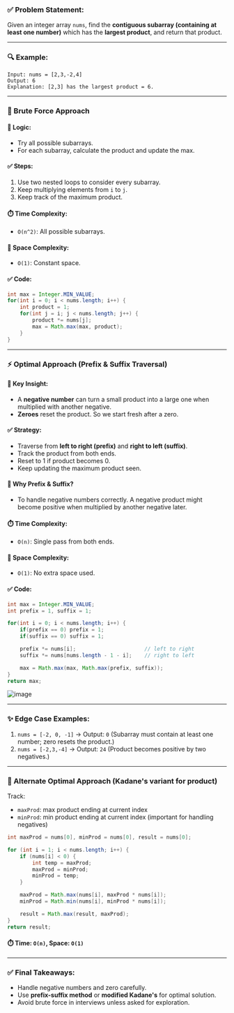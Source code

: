 ### ✅ Problem Statement:

Given an integer array `nums`, find the **contiguous subarray (containing at least one number)** which has the **largest product**, and return that product.

---

### 🔍 Example:

```
Input: nums = [2,3,-2,4]
Output: 6
Explanation: [2,3] has the largest product = 6.
```

---

### 🧠 Brute Force Approach

#### 🔧 Logic:

* Try all possible subarrays.
* For each subarray, calculate the product and update the max.

#### ✅ Steps:

1. Use two nested loops to consider every subarray.
2. Keep multiplying elements from `i` to `j`.
3. Keep track of the maximum product.

#### ⏱️ Time Complexity:

* `O(n^2)`: All possible subarrays.

#### 💾 Space Complexity:

* `O(1)`: Constant space.

#### ✅ Code:

```java
int max = Integer.MIN_VALUE;
for(int i = 0; i < nums.length; i++) {
    int product = 1;
    for(int j = i; j < nums.length; j++) {
        product *= nums[j];
        max = Math.max(max, product);
    }
}
```

---

### ⚡ Optimal Approach (Prefix & Suffix Traversal)

#### 🔧 Key Insight:

* A **negative number** can turn a small product into a large one when multiplied with another negative.
* **Zeroes** reset the product. So we start fresh after a zero.

#### ✅ Strategy:

* Traverse from **left to right (prefix)** and **right to left (suffix)**.
* Track the product from both ends.
* Reset to 1 if product becomes 0.
* Keep updating the maximum product seen.

#### 🔁 Why Prefix & Suffix?

* To handle negative numbers correctly. A negative product might become positive when multiplied by another negative later.

#### ⏱️ Time Complexity:

* `O(n)`: Single pass from both ends.

#### 💾 Space Complexity:

* `O(1)`: No extra space used.

#### ✅ Code:

```java
int max = Integer.MIN_VALUE;
int prefix = 1, suffix = 1;

for(int i = 0; i < nums.length; i++) {
    if(prefix == 0) prefix = 1;
    if(suffix == 0) suffix = 1;

    prefix *= nums[i];                      // left to right
    suffix *= nums[nums.length - 1 - i];    // right to left

    max = Math.max(max, Math.max(prefix, suffix));
}
return max;
```
![image](https://github.com/user-attachments/assets/07e6ff27-fad2-4037-8f75-50f0ff3b975c)

---

### ✨ Edge Case Examples:

1. `nums = [-2, 0, -1]` → Output: `0`
   (Subarray must contain at least one number; zero resets the product.)
2. `nums = [-2,3,-4]` → Output: `24`
   (Product becomes positive by two negatives.)

---

### 🧠 Alternate Optimal Approach (Kadane's variant for product)

Track:

* `maxProd`: max product ending at current index
* `minProd`: min product ending at current index (important for handling negatives)

```java
int maxProd = nums[0], minProd = nums[0], result = nums[0];

for (int i = 1; i < nums.length; i++) {
    if (nums[i] < 0) {
        int temp = maxProd;
        maxProd = minProd;
        minProd = temp;
    }

    maxProd = Math.max(nums[i], maxProd * nums[i]);
    minProd = Math.min(nums[i], minProd * nums[i]);

    result = Math.max(result, maxProd);
}
return result;
```

#### ⏱️ Time: `O(n)`, Space: `O(1)`

---

### ✅ Final Takeaways:

* Handle negative numbers and zero carefully.
* Use **prefix-suffix method** or **modified Kadane's** for optimal solution.
* Avoid brute force in interviews unless asked for exploration.
